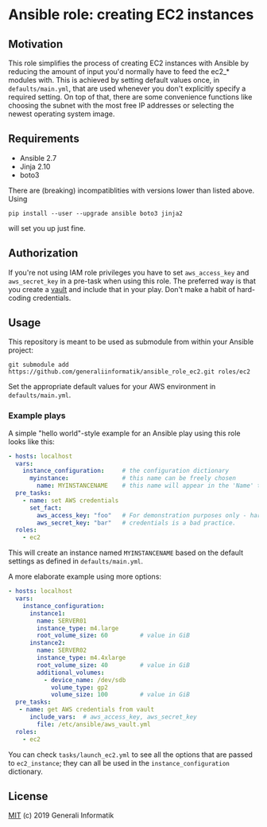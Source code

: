 # Ansible role: creating EC2 instances

## Motivation
This role simplifies the process of creating EC2 instances with Ansible by
reducing the amount of input you'd normally have to feed the ec2_* modules with.
This is achieved by setting default values once, in `defaults/main.yml`, that
are used whenever you don't explicitly specify a required setting. On top of
that, there are some convenience functions like choosing the subnet with the
most free IP addresses or selecting the newest operating system image.

## Requirements
- Ansible 2.7
- Jinja 2.10
- boto3

There are (breaking) incompatiblities with versions lower than listed above.
Using

`pip install --user --upgrade ansible boto3 jinja2`

will set you up just fine.

## Authorization
If you're not using IAM role privileges you have to set `aws_access_key` and `aws_secret_key` in a pre-task when using this role. The preferred way is that
you create a [vault](https://docs.ansible.com/ansible/latest/user_guide/vault.html)
and include that in your play. Don't make a habit of hard-coding credentials.

## Usage
This repository is meant to be used as submodule from within your Ansible project:

`git submodule add https://github.com/generaliinformatik/ansible_role_ec2.git roles/ec2`

Set the appropriate default values for your AWS environment in `defaults/main.yml`.

### Example plays
A simple "hello world"-style example for an Ansible play using this role looks like this:

```yaml
- hosts: localhost
  vars:
    instance_configuration:     # the configuration dictionary
      myinstance:               # this name can be freely chosen
        name: MYINSTANCENAME    # this name will appear in the 'Name' tag
  pre_tasks:
    - name: set AWS credentials
      set_fact:
        aws_access_key: "foo"   # For demonstration purposes only - hard-coding
        aws_secret_key: "bar"   # credentials is a bad practice.
  roles:
    - ec2
```
This will create an instance named `MYINSTANCENAME` based on the default
settings as defined in `defaults/main.yml`.

A more elaborate example using more options:

```yaml
- hosts: localhost
  vars:
    instance_configuration:
      instance1:
        name: SERVER01
        instance_type: m4.large
        root_volume_size: 60         # value in GiB
      instance2:
        name: SERVER02
        instance_type: m4.4xlarge
        root_volume_size: 40         # value in GiB
        additional_volumes:
          - device_name: /dev/sdb
            volume_type: gp2
            volume_size: 100         # value in GiB
  pre_tasks:
   - name: get AWS credentials from vault
      include_vars:  # aws_access_key, aws_secret_key
        file: /etc/ansible/aws_vault.yml
  roles:
    - ec2
```

You can check `tasks/launch_ec2.yml` to see all the options that are passed to
`ec2_instance`; they can all be used in the `instance_configuration` dictionary.

## License
[MIT](LICENSE)
(c) 2019 Generali Informatik
